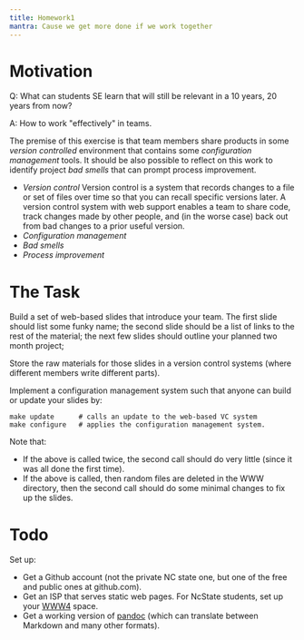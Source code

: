 ```yaml
---
title: Homework1
mantra: Cause we get more done if we work together
---
```


# Motivation #

Q: What can students SE learn that will still be relevant in a 10 years,
20 years from now?

A: How to work "effectively" in teams.

The premise of this exercise is that team members share products in
some _version controlled_ environment that contains some
_configuration management_ 
tools. It should be also possible to reflect on this work to identify
project _bad smells_ that can prompt process improvement.

+ _Version control_  Version control is a system that records changes to a file or set of files over time so that you can recall specific versions later.
A version control system with web support enables a team to share code,
track changes made by other people, and (in the worse case) back out from
bad changes to a prior useful version.
+ _Configuration management_
+ _Bad smells_
+ _Process improvement_

# The Task #

Build a set of web-based slides that introduce your
team. The first slide should list some funky name;
 the second slide should be a list of links to the rest
of the material;
the next few slides should outline your planned two
month project;

Store the raw materials for those slides in a
version control systems (where different members
write different parts).

Implement a configuration management system such
that anyone can build or update your slides by:

```
make update      # calls an update to the web-based VC system
make configure   # applies the configuration management system.
```

Note that:

+ If the above is called twice, the second call should do very little
(since it was all done the first time).
+ If the above is called, then random files are deleted in the WWW directory,
  then the second call should do some minimal changes to fix up the slides.
  

# Todo #

Set up:

+ Get a Github account (not the private NC state one, but one of the free
  and public ones at github.com).
+ Get an ISP that serves static web pages. For NcState students, set up
  your [WWW4](https://oit.ncsu.edu/afs/www-setup) space.
+ Get a working version of [pandoc](http://johnmacfarlane.net/pandoc/)
  (which can translate between Markdown and many other formats).

